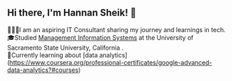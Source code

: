 ## Hi there, I'm Hannan Sheik! 🍵

👩🏽‍💻I am an aspiring IT Consultant sharing my journey and learnings in tech. <br/>
🎓Studied [Management Information Systems](https://catalog.csus.edu/colleges/business-administration/information-systems-and-business-analytics/bs-in-business-administration-management-information-systems/) at the University of Sacramento State University, California . <br/>
💭Currently learning about [data analytics] (https://www.coursera.org/professional-certificates/google-advanced-data-analytics?#courses) <br/>

